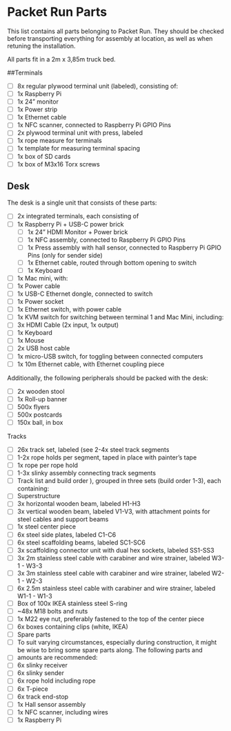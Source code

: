# Packet Run Parts

This list contains all parts belonging to Packet Run. They should be checked before transporting everything for assembly at location, as well
as when retuning the installation.

All parts fit in a 2m x 3,85m truck bed.

##Terminals
- [ ] 8x regular plywood terminal unit (labeled), consisting of:
- [ ] 1x Raspberry Pi
- [ ] 1x 24” monitor
- [ ] 1x Power strip
- [ ] 1x Ethernet cable
- [ ] 1x NFC scanner, connected to Raspberry Pi GPIO Pins
- [ ] 2x plywood terminal unit with press, labeled
- [ ] 1x rope measure for terminals
- [ ] 1x template for measuring terminal spacing
- [ ] 1x box of SD cards
- [ ] 1x box of M3x16 Torx screws

## Desk
The desk is a single unit that consists of these parts:
- [ ] 2x integrated terminals, each consisting of
- [ ] 1x Raspberry Pi + USB-C power brick
    - [ ] 1x 24” HDMI Monitor + Power brick
    - [ ] 1x NFC assembly, connected to Raspberry Pi GPIO Pins
    - [ ] 1x Press assembly with hall sensor, connected to Raspberry Pi GPIO Pins (only for sender side)
    - [ ] 1x Ethernet cable, routed through bottom opening to switch
    - [ ] 1x Keyboard
- [ ] 1x Mac mini, with:
- [ ] 1x Power cable
- [ ] 1x USB-C Ethernet dongle, connected to switch
- [ ] 1x Power socket
- [ ] 1x Ethernet switch, with power cable
- [ ] 1x KVM switch for switching between terminal 1 and Mac Mini, including:
- [ ] 3x HDMI Cable (2x input, 1x output)
- [ ] 1x Keyboard
- [ ] 1x Mouse
- [ ] 2x USB host cable
- [ ] 1x micro-USB switch, for toggling between connected computers
- [ ] 1x 10m Ethernet cable, with Ethernet coupling piece

Additionally, the following peripherals should be packed with the desk:
- [ ] 2x wooden stool
- [ ] 1x Roll-up banner
- [ ] 500x flyers
- [ ] 500x postcards
- [ ] 150x ball, in box

Tracks
- [ ] 26x track set, labeled (see 2-4x steel track segments
- [ ] 1-2x rope holds per segment, taped in place with painter’s tape
- [ ] 1x rope per rope hold
- [ ] 1-3x slinky assembly connecting track segments
- [ ] Track list and build order ), grouped in three sets (build order 1-3), each containing:
- [ ] Superstructure
- [ ] 3x horizontal wooden beam, labeled H1-H3
- [ ] 3x vertical wooden beam, labeled V1-V3, with attachment points for steel cables and support beams
- [ ] 1x steel center piece
- [ ] 6x steel side plates, labeled C1-C6
- [ ] 6x steel scaffolding beams, labeled SC1-SC6
- [ ] 3x scaffolding connector unit with dual hex sockets, labeled SS1-SS3
- [ ] 3x 2m stainless steel cable with carabiner and wire strainer, labeled W3-1 - W3-3
- [ ] 3x 3m stainless steel cable with carabiner and wire strainer, labeled W2-1 - W2-3
- [ ] 6x 2.5m stainless steel cable with carabiner and wire strainer, labeled W1-1 - W1-3
- [ ] Box of 100x IKEA stainless steel S-ring
- [ ] ~48x M18 bolts and nuts
- [ ] 1x M22 eye nut, preferably fastened to the top of the center piece
- [ ] 6x boxes containing clips (white, IKEA)
- [ ] Spare parts
- [ ] To suit varying circumstances, especially during construction, it might be wise to bring some spare parts along. The following parts and
- [ ] amounts are recommended:
- [ ] 6x slinky receiver
- [ ] 6x slinky sender
- [ ] 6x rope hold including rope
- [ ] 6x T-piece
- [ ] 6x track end-stop
- [ ] 1x Hall sensor assembly
- [ ] 1x NFC scanner, including wires
- [ ] 1x Raspberry Pi